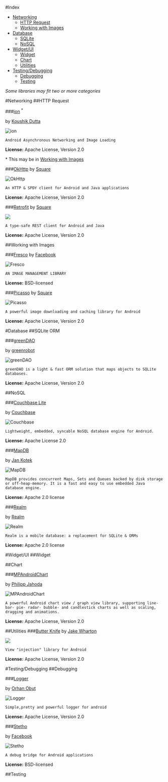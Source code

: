 #Index
- [Networking](#networking)
	- [HTTP Request](#http-request)
	- [Working with Images](#working-with-images)
- [Database](#database)
	- [SQLite](#sqlite)
	- [NoSQL](#nosql)
- [Widget/UI](#widgetui)
	- [Widget](#widget)
	- [Chart](#chart)
	- [Utilities](#utilities)
- [Testing/Debugging](#testingdebugging)
	- [Debugging](#debugging)
	- [Testing](#testing)

*Some libraries may fit two or more categories*

#Networking
##HTTP Request

###[ion](https://github.com/koush/ion) <sup>*<sup> 

by [Koushik Dutta][koush]

![ion](http://tuan-flask.herokuapp.com/service/star?url=https://github.com/koush/ion&foo=1)

	Android Asynchronous Networking and Image Loading

**License:** Apache License, Version 2.0

\* This may be in [Working with Images](#working-with-images)

###[OkHttp](http://square.github.io/okhttp/) 
by [Square][square]

![OkHttp](http://tuan-flask.herokuapp.com/service/star?url=https://github.com/square/okhttp)

	An HTTP & SPDY client for Android and Java applications

**License:** Apache License, Version 2.0

###[Retrofit](http://square.github.io/retrofit/)
by [Square][square]

![](http://tuan-flask.herokuapp.com/service/star?url=https://github.com/square/retrofit)

	A type-safe REST client for Android and Java

**License:** Apache License, Version 2.0

##Working with Images

###[Fresco](http://frescolib.org/)
by [Facebook][facebook]

![Fresco](http://tuan-flask.herokuapp.com/service/star?url=https://github.com/facebook/fresco)

	AN IMAGE MANAGEMENT LIBRARY

**License:**  BSD-licensed

###[Picasso](http://square.github.io/picasso/)
by [Square][square]

![Picasso](http://tuan-flask.herokuapp.com/service/star?url=https://github.com/square/picasso)

	A powerful image downloading and caching library for Android

**License:** Apache License, Version 2.0

#Database
##SQLite ORM

###[greenDAO](http://greendao-orm.com/)

by [greenrobot][greenrobot]

![greenDAO](http://tuan-flask.herokuapp.com/service/star?url=https://github.com/greenrobot/greenDAO)

	greenDAO is a light & fast ORM solution that maps objects to SQLite databases.

**License:** Apache License, Version 2.0

##NoSQL

###[Couchbase Lite](http://developer.couchbase.com/mobile/)

by [Couchbase][couchbase]

![Couchbase](http://tuan-flask.herokuapp.com/service/star?url=https://github.com/couchbase/couchbase-lite-android)

	Lightweight, embedded, syncable NoSQL database engine for Android.
	
**License:** Apache License 2.0

###[MapDB](http://www.mapdb.org/)

by [Jan Kotek][jankotek]

![MapDB](http://tuan-flask.herokuapp.com/service/star?url=https://github.com/jankotek/MapDB)

	MapDB provides concurrent Maps, Sets and Queues backed by disk storage or off-heap-memory. It is a fast and easy to use embedded Java database engine.
	
**License:**  Apache 2.0 license


###[Realm](http://realm.io/)

by [Realm][realm]

![Realm](http://tuan-flask.herokuapp.com/service/star?url=https://github.com/realm/realm-java)

	Realm is a mobile database: a replacement for SQLite & ORMs 

**License:**  Apache 2.0 license

#Widget/UI
##Widget

##Chart

###[MPAndroidChart](https://github.com/PhilJay/MPAndroidChart)

by [Philipp Jahoda][philjay]

![MPAndroidChart](http://tuan-flask.herokuapp.com/service/star?url=https://github.com/PhilJay/MPAndroidChart)

	A powerful Android chart view / graph view library, supporting line- bar- pie- radar- bubble- and candlestick charts as well as scaling, dragging and animations.

**License:** Apache License, Version 2.0

##Utilities
###[Butter Knife](http://jakewharton.github.io/butterknife/)
by [Jake Wharton][jakewharton]

![](http://tuan-flask.herokuapp.com/service/star?url=https://github.com/JakeWharton/butterknife)

	View "injection" library for Android

**License:**
Apache License, Version 2.0



#Testing/Debugging
##Debugging

###[Logger](https://github.com/orhanobut/logger)  

by [Orhan Obut][orhanobut]

![Logger](http://tuan-flask.herokuapp.com/service/star?url=https://github.com/orhanobut/logger)


	Simple,pretty and powerful logger for android

**License:** Apache License, Version 2.0

###[Stetho](http://facebook.github.io/stetho/)

by [Facebook][facebook]

![Stetho](http://tuan-flask.herokuapp.com/service/star?url=https://github.com/facebook/stetho)

	A debug bridge for Android applications

**License:**  BSD-licensed

##Testing

[couchbase]: http://www.couchbase.com/
[facebook]: https://code.facebook.com/
[greenrobot]: https://plus.google.com/+GreenrobotDe/posts
[jakewharton]: http://jakewharton.com/
[jankotek]: http://kotek.net/
[koush]: http://koush.com/
[orhanobut]: http://www.orhanobut.com/
[philjay]: https://twitter.com/PhilippJahoda
[realm]: http://realm.io/
[square]: http://square.github.io/
